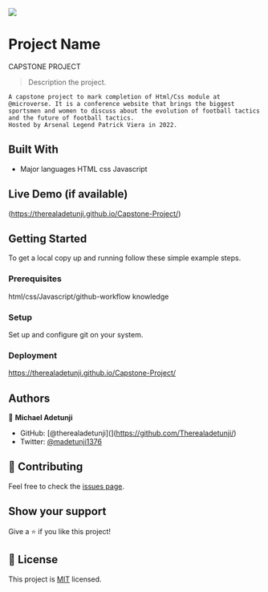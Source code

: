 ![](https://img.shields.io/badge/Microverse-blueviolet)

# Project Name

CAPSTONE PROJECT

> Description the project.

    A capstone project to mark completion of Html/Css module at @microverse. It is a conference website that brings the biggest sportsmen and women to discuss about the evolution of football tactics and the future of football tactics.
    Hosted by Arsenal Legend Patrick Viera in 2022.

## Built With

- Major languages
  HTML
  css
  Javascript

## Live Demo (if available)

(https://therealadetunji.github.io/Capstone-Project/)

## Getting Started

To get a local copy up and running follow these simple example steps.

### Prerequisites

html/css/Javascript/github-workflow knowledge

### Setup

Set up and configure git on your system.

### Deployment

https://therealadetunji.github.io/Capstone-Project/

## Authors

👤 **Michael Adetunji**

- GitHub: [@therealadetunji](](https://github.com/Therealadetunji/)
- Twitter: [@madetunji1376](https://twitter.com/madetunji1376)

## 🤝 Contributing

Feel free to check the [issues page](https://github.com/Therealadetunji/Capstone-Project/issues).

## Show your support

Give a ⭐️ if you like this project!

## 📝 License

This project is [MIT](./MIT.md) licensed.
